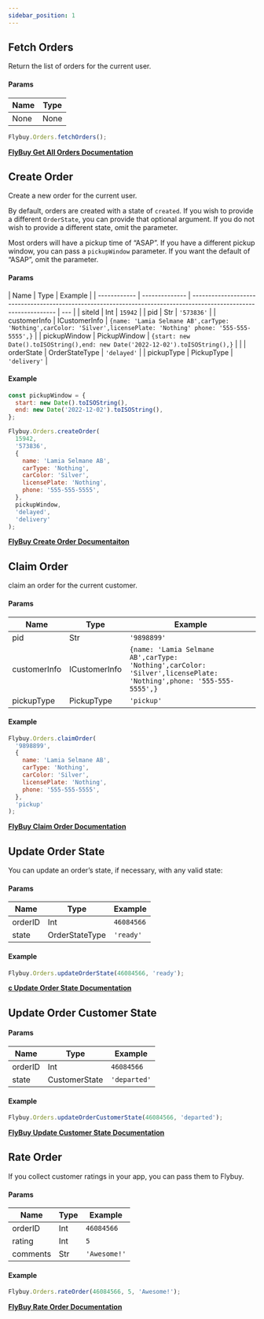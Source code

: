 ```yaml
---
sidebar_position: 1
---
```


## Fetch Orders

Return the list of orders for the current user.

#### Params

| Name | Type |
| ---- | ---- |
| None | None |

```js
Flybuy.Orders.fetchOrders();
```

**[FlyBuy Get All Orders Documentation](https://www.radiusnetworks.com/developers/flybuy/#/api/v1/orders?id=get-a-list-of-all-orders)**

## Create Order

Create a new order for the current user.

By default, orders are created with a state of `created`. If you wish to provide a different `OrderState`, you can provide that optional argument. If you do not wish to provide a different state, omit the parameter.

Most orders will have a pickup time of “ASAP”. If you have a different pickup window, you can pass a `pickupWindow` parameter. If you want the default of “ASAP”, omit the parameter.

#### Params

| Name         | Type           | Example                                                                                                           |
| ------------ | -------------- | ----------------------------------------------------------------------------------------------------------------- | --- |
| siteId       | Int            | `15942`                                                                                                           |
| pid          | Str            | `'573836'`                                                                                                        |
| customerInfo | ICustomerInfo  | `{name: 'Lamia Selmane AB',carType: 'Nothing',carColor: 'Silver',licensePlate: 'Nothing' phone: '555-555-5555',}` |
| pickupWindow | PickupWindow   | `{start: new Date().toISOString(),end: new Date('2022-12-02').toISOString(),}`                                    |     |
| orderState   | OrderStateType | `'delayed'`                                                                                                       |
| pickupType   | PickupType     | `'delivery'`                                                                                                      |

#### Example

```js
const pickupWindow = {
  start: new Date().toISOString(),
  end: new Date('2022-12-02').toISOString(),
};

Flybuy.Orders.createOrder(
  15942,
  '573836',
  {
    name: 'Lamia Selmane AB',
    carType: 'Nothing',
    carColor: 'Silver',
    licensePlate: 'Nothing',
    phone: '555-555-5555',
  },
  pickupWindow,
  'delayed',
  'delivery'
);
```

**[FlyBuy Create Order Documentaiton](https://www.radiusnetworks.com/developers/flybuy/#/api/v1/orders?id=create-an-order)**

## Claim Order

claim an order for the current customer.

#### Params

| Name         | Type          | Example                                                                                                           |
| ------------ | ------------- | ----------------------------------------------------------------------------------------------------------------- |
| pid          | Str           | `'9898899'`                                                                                                       |
| customerInfo | ICustomerInfo | `{name: 'Lamia Selmane AB',carType: 'Nothing',carColor: 'Silver',licensePlate: 'Nothing',phone: '555-555-5555',}` |
| pickupType   | PickupType    | `'pickup'`                                                                                                        |

#### Example

```js
Flybuy.Orders.claimOrder(
  '9898899',
  {
    name: 'Lamia Selmane AB',
    carType: 'Nothing',
    carColor: 'Silver',
    licensePlate: 'Nothing',
    phone: '555-555-5555',
  },
  'pickup'
);
```

**[FlyBuy Claim Order Documentation](https://www.radiusnetworks.com/developers/flybuy/#/sdk-2.0/orders?id=claim-order)**

## Update Order State

You can update an order’s state, if necessary, with any valid state:

#### Params

| Name    | Type           | Example    |
| ------- | -------------- | ---------- |
| orderID | Int            | `46084566` |
| state   | OrderStateType | `'ready'`  |

#### Example

```jsx
Flybuy.Orders.updateOrderState(46084566, 'ready');
```

**[c Update Order State Documentation](https://www.radiusnetworks.com/developers/flybuy/#/sdk-2.0/orders?id=update-order-state)**

## Update Order Customer State

#### Params

| Name    | Type          | Example      |
| ------- | ------------- | ------------ |
| orderID | Int           | `46084566`   |
| state   | CustomerState | `'departed'` |

#### Example

```jsx
Flybuy.Orders.updateOrderCustomerState(46084566, 'departed');
```

**[FlyBuy Update Customer State Documentation](https://www.radiusnetworks.com/developers/flybuy/#/sdk-2.0/orders?id=update-customer-state)**

## Rate Order

If you collect customer ratings in your app, you can pass them to Flybuy.

#### Params

| Name     | Type | Example      |
| -------- | ---- | ------------ |
| orderID  | Int  | `46084566`   |
| rating   | Int  | `5`          |
| comments | Str  | `'Awesome!'` |

#### Example

```jsx
Flybuy.Orders.rateOrder(46084566, 5, 'Awesome!');
```

**[FlyBuy Rate Order Documentation](https://www.radiusnetworks.com/developers/flybuy/#/sdk-2.0/orders?id=customer-ratings)**

